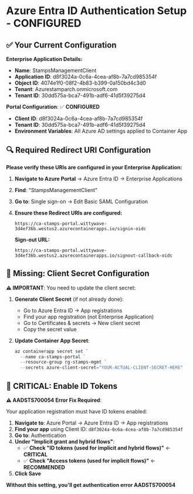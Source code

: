 # Azure Entra ID Authentication Setup - CONFIGURED

## ✅ Your Current Configuration

**Enterprise Application Details:**
- **Name**: StampsManagementClient
- **Application ID**: d8f3024a-0c6a-4cea-af8b-7a7cd985354f
- **Object ID**: 4074e1f0-08f2-4b83-b399-0a150bd4c3d0
- **Tenant**: Azurestamparch.onmicrosoft.com
- **Tenant ID**: 30dd575a-bca7-491b-adf6-41d5f39275d4

**Portal Configuration**: ✅ **CONFIGURED**
- **Client ID**: d8f3024a-0c6a-4cea-af8b-7a7cd985354f
- **Tenant ID**: 30dd575a-bca7-491b-adf6-41d5f39275d4
- **Environment Variables**: All Azure AD settings applied to Container App

## 🔍 **Required Redirect URI Configuration**

**Please verify these URIs are configured in your Enterprise Application:**

1. **Navigate to Azure Portal** → Azure Entra ID → Enterprise Applications
2. **Find**: "StampsManagementClient" 
3. **Go to**: Single sign-on → Edit Basic SAML Configuration
4. **Ensure these Redirect URIs are configured:**

   ```
   https://ca-stamps-portal.wittywave-3d4ef36b.westus2.azurecontainerapps.io/signin-oidc
   ```

   **Sign-out URL:**
   ```
   https://ca-stamps-portal.wittywave-3d4ef36b.westus2.azurecontainerapps.io/signout-callback-oidc
   ```

## 🔐 **Missing: Client Secret Configuration**

**⚠️ IMPORTANT**: You need to update the client secret:

1. **Generate Client Secret** (if not already done):
   - Go to Azure Entra ID → App registrations
   - Find your app registration (not Enterprise Application)
   - Go to Certificates & secrets → New client secret
   - Copy the secret value

2. **Update Container App Secret**:
   ```powershell
   az containerapp secret set `
     --name ca-stamps-portal `
     --resource-group rg-stamps-mgmt `
     --secrets azure-client-secret="YOUR-ACTUAL-CLIENT-SECRET-HERE"
   ```

## 🚨 **CRITICAL: Enable ID Tokens**

**⚠️ AADSTS700054 Error Fix Required**:

Your application registration must have ID tokens enabled:

1. **Navigate to**: Azure Portal → Azure Entra ID → App registrations
2. **Find your app** using Client ID: `d8f3024a-0c6a-4cea-af8b-7a7cd985354f`
3. **Go to**: Authentication
4. **Under "Implicit grant and hybrid flows"**:
   - ✅ **Check "ID tokens (used for implicit and hybrid flows)"** ← **CRITICAL**
   - ✅ **Check "Access tokens (used for implicit flows)"** ← **RECOMMENDED**
5. **Click Save**

**Without this setting, you'll get authentication error AADSTS700054**

